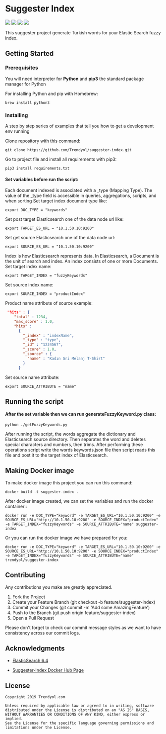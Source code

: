 # Suggester Index

![](https://img.shields.io/badge/build-pass-success) ![](https://img.shields.io/badge/requirements-up%20to%20date-success) ![](https://img.shields.io/badge/elasticsearch-v6.4.3-blue) ![](https://img.shields.io/badge/language-turkish-blue)

This suggester project generate Turkish words for your Elastic Search fuzzy index.

## Getting Started

### Prerequisites

You will need interpreter for **Python** and **pip3** the standard package manager for Python

For installing Python and pip with Homebrew:

```
brew install python3
```

### Installing

A step by step series of examples that tell you how to get a development env running

Clone repository with this command:

```
git clone https://github.com/Trendyol/suggester-index.git
```

Go to project file and install all requirements with pip3:

```
pip3 install requirements.txt 
```

#### Set variables before run the script:

Each document indexed is associated with a _type (Mapping Type). 
The value of the _type field is accessible in queries, aggregations, scripts, and when sorting 
Set target index document type like:

```
export DOC_TYPE = "keywords"
```

Set post target Elasticsearch one of the data node url like:

```
export TARGET_ES_URL = "10.1.50.10:9200"
```

Set get source Elasticsearch one of the data node url:

```
export SOURCE_ES_URL = "10.1.50.10:9200"
```

Index is how Elasticsearch represents data. In Elasticsearch, a Document is the unit of search and index. 
An index consists of one or more Documents.
Set target index name:

```
export TARGET_INDEX = "fuzzyKeywords"
```

Set source index name:

```
export SOURCE_INDEX = "productIndex"
```

Product name attribute of source example:

```json
 "hits" : {
    "total" : 1234,
    "max_score" : 1.0,
    "hits" : 
      {
        "_index" : "indexName",
        "_type" : "type",
        "_id" : "1234567",
        "_score" : 1.0,
        "_source" : {
          "name" : "Kadın Gri Melanj T-Shirt"
        }
      }
```

Set source name attribute:

```
export SOURCE_ATTRIBUTE = "name"
```

## Running the script

#### After the set variable then we can run generateFuzzyKeyword.py class:

```
python ./getFuzzyKeywords.py
```

After running the script, the words aggregate the dictionary and Elasticsearch source directory.
Then separates the word and deletes special characters and numbers, then trims. 
After performing these operations script write the words keywords.json file then script reads this file and post it to the target index of Elasticsearch.

## Making Docker image
To make docker image this project you can run this command:

```
docker build -t suggester-index .
```

After docker image created, we can set the variables and run the docker container::

```
docker run -e DOC_TYPE="keyword" -e TARGET_ES_URL="10.1.50.10:9200" -e SOURCE_ES_URL="http://10.1.50.10:9200" -e SOURCE_INDEX="productIndex" -e TARGET_INDEX="fuzzyKeywords" -e SOURCE_ATTRIBUTE="name" suggester-index
```

Or you can run the docker image we have prepared for you:

```
docker run -e DOC_TYPE="keyword" -e TARGET_ES_URL="10.1.50.10:9200" -e SOURCE_ES_URL="http://10.1.50.10:9200" -e SOURCE_INDEX="productIndex" -e TARGET_INDEX="fuzzyKeywords" -e SOURCE_ATTRIBUTE="name" trendyol/suggester-index
```

## Contributing
Any contributions you make are greatly appreciated.

1. Fork the Project
2. Create your Feature Branch (git checkout -b feature/suggester-index)
3. Commit your Changes (git commit -m 'Add some AmazingFeature')
4. Push to the Branch (git push origin feature/suggester-index)
5. Open a Pull Request

Please don't forget to check our commit message styles as we want to have consistency across our commit logs.

## Acknowledgments

* [ElasticSearch 6.4](https://www.elastic.co/guide/en/elasticsearch/reference/6.4/index.html "ElasticSearch")

* [Suggester-Index Docker Hub Page](https://hub.docker.com/r/trendyol/suggester-index "Suggester-Index Docker Hub Page")

## License

```
Copyright 2019 Trendyol.com

Unless required by applicable law or agreed to in writing, software
distributed under the License is distributed on an "AS IS" BASIS,
WITHOUT WARRANTIES OR CONDITIONS OF ANY KIND, either express or implied.
See the License for the specific language governing permissions and
limitations under the License.
```